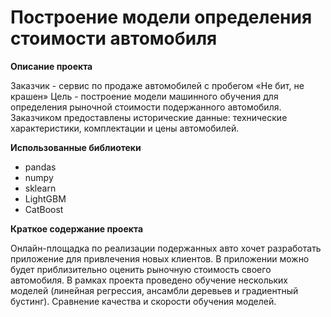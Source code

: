 # Построение модели определения стоимости автомобиля
**Описание проекта**

Заказчик - сервис по продаже автомобилей с пробегом «Не бит, не крашен»
Цель - построение модели машинного обучения для определения рыночной стоимости подержанного автомобиля. 
Заказчиком предоставлены исторические данные: технические характеристики, комплектации и цены автомобилей. 

**Использованные библиотеки**
- pandas
- numpy
- sklearn
- LightGBM
- CatBoost


**Краткое содержание проекта**

Онлайн-площадка по реализации подержанных авто хочет разработать приложение для привлечения новых клиентов. В приложении можно будет приблизительно оценить рыночную стоимость своего автомобиля. В рамках проекта проведено обучение нескольких моделей (линейная регрессия, ансамбли деревьев и градиентный бустинг).
Сравнение качества и скорости обучения моделей.
